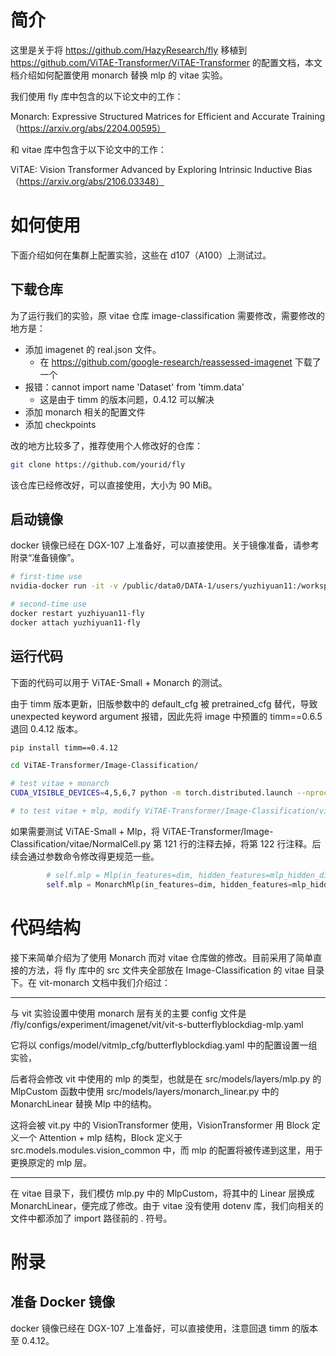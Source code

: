 # 简介

这里是关于将 https://github.com/HazyResearch/fly 移植到 https://github.com/ViTAE-Transformer/ViTAE-Transformer 的配置文档，本文档介绍如何配置使用 monarch 替换 mlp 的 vitae 实验。

我们使用 fly 库中包含的以下论文中的工作：

Monarch: Expressive Structured Matrices for Efficient and Accurate Training （https://arxiv.org/abs/2204.00595）

和 vitae 库中包含于以下论文中的工作：

ViTAE: Vision Transformer Advanced by Exploring Intrinsic Inductive Bias（https://arxiv.org/abs/2106.03348）

# 如何使用

下面介绍如何在集群上配置实验，这些在 d107（A100）上测试过。

## 下载仓库

为了运行我们的实验，原 vitae 仓库 image-classification 需要修改，需要修改的地方是：

- 添加 imagenet 的 real.json 文件。
    - 在 https://github.com/google-research/reassessed-imagenet 下载了一个
- 报错：cannot import name 'Dataset' from 'timm.data'
    - 这是由于 timm 的版本问题，0.4.12 可以解决
- 添加 monarch 相关的配置文件
- 添加 checkpoints

改的地方比较多了，推荐使用个人修改好的仓库：

```bash
git clone https://github.com/yourid/fly
```

该仓库已经修改好，可以直接使用，大小为 90 MiB。

## 启动镜像

docker 镜像已经在 DGX-107 上准备好，可以直接使用。关于镜像准备，请参考附录“准备镜像”。

```bash
# first-time use
nvidia-docker run -it -v /public/data0/DATA-1/users/yuzhiyuan11:/workspace -v /public/data0/DATA-1/users/mipeng7/datasets/imagenet2012:/workspace/imagenet --name yuzhiyuan11-fly --network=host --dns 114.114.114.114 --dns 8.8.8.8 --shm-size 64g nvcr.io/nvidia/pytorch:22.06-py3-fly /bin/bash

# second-time use
docker restart yuzhiyuan11-fly
docker attach yuzhiyuan11-fly
```

## 运行代码

下面的代码可以用于 ViTAE-Small + Monarch 的测试。

由于 timm 版本更新，旧版参数中的 default_cfg 被 pretrained_cfg 替代，导致 unexpected keyword argument 报错，因此先将 image 中预置的 timm==0.6.5 退回 0.4.12 版本。

```bash
pip install timm==0.4.12

cd ViTAE-Transformer/Image-Classification/

# test vitae + monarch
CUDA_VISIBLE_DEVICES=4,5,6,7 python -m torch.distributed.launch --nproc_per_node=4 main.py /workspace/imagenet --model ViTAE_basic_Small -b 128 --lr 1e-3 --weight-decay .03 --img-size 224 --amp

# to test vitae + mlp, modify ViTAE-Transformer/Image-Classification/vitae/NormalCell.py
```

如果需要测试 ViTAE-Small + Mlp，将 ViTAE-Transformer/Image-Classification/vitae/NormalCell.py 第 121 行的注释去掉，将第 122 行注释。后续会通过参数命令修改得更规范一些。

```python
        # self.mlp = Mlp(in_features=dim, hidden_features=mlp_hidden_dim, act_layer=act_layer, drop=drop)
        self.mlp = MonarchMlp(in_features=dim, hidden_features=mlp_hidden_dim, act_layer=act_layer, drop=drop)
```

# 代码结构

接下来简单介绍为了使用 Monarch 而对 vitae 仓库做的修改。目前采用了简单直接的方法，将 fly 库中的 src 文件夹全部放在 Image-Classification 的 vitae 目录下。在 vit-monarch 文档中我们介绍过：

---

与 vit 实验设置中使用 monarch 层有关的主要 config 文件是 /fly/configs/experiment/imagenet/vit/vit-s-butterflyblockdiag-mlp.yaml

它将以 configs/model/vitmlp_cfg/butterflyblockdiag.yaml 中的配置设置一组实验，

后者将会修改 vit 中使用的 mlp 的类型，也就是在 src/models/layers/mlp.py 的 MlpCustom 函数中使用 src/models/layers/monarch_linear.py 中的 MonarchLinear 替换 Mlp 中的结构。

这将会被 vit.py 中的 VisionTransformer 使用，VisionTransformer 用 Block 定义一个 Attention + mlp 结构，Block 定义于 src.models.modules.vision_common 中，而 mlp 的配置将被传递到这里，用于更换原定的 mlp 层。 

---

在 vitae 目录下，我们模仿 mlp.py 中的 MlpCustom，将其中的 Linear 层换成 MonarchLinear，便完成了修改。由于 vitae 没有使用 dotenv 库，我们向相关的文件中都添加了 import 路径前的 . 符号。

# 附录

## 准备 Docker 镜像

docker 镜像已经在 DGX-107 上准备好，可以直接使用，注意回退 timm 的版本至 0.4.12。